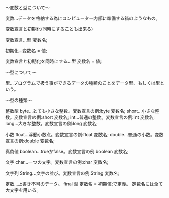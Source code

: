 〜変数と型について〜

変数…データを格納する為にコンピューター内部に準備する箱のようなもの。

変数宣言と初期化(同時にすることも出来る)

変数宣言…型 変数名;

初期化…変数名 = 値;

変数宣言と初期化を同時にする…型 変数名 = 値;

〜型について〜

型…プログラムで扱う事ができるデータの種類のことをデータ型、もしくは型という。

〜型の種類〜

整数型
byte…とても小さな整数。変数宣言の例:byte 変数名;
short…小さな整数。変数宣言の例:short 変数名;
int…普通の整数。変数宣言の例:int 変数名;
long…大きな整数。変数宣言の例:long 変数名;

小数
float…浮動小数点。変数宣言の例:float 変数名;
double…普通の小数。変数宣言の例:double 変数名;

真偽値
boolean…trueかfalse。変数宣言の例:boolean 変数名;

文字
char…一つの文字。変数宣言の例:char 変数名;

文字列
String…文字の並び。変数宣言の例:String 変数名;

定数…上書き不可のデータ。
final 型 定数名 = 初期値;で定義。
定数名には全て大文字を用いる。